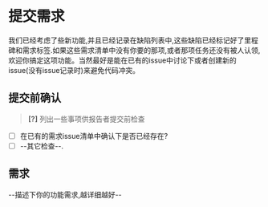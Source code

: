# 提交需求

我们已经考虑了些新功能,并且已经记录在缺陷列表中,这些缺陷已经标记好了里程碑和需求标签.如果这些需求清单中没有你要的那项,或者那项任务还没有被人认领, 欢迎你搞定这项功能。当然最好是能在已有的issue中讨论下或者创建新的issue(没有issue记录时)来避免代码冲突。

## 提交前确认

> **[?]** 列出一些事项供报告者提交前检查

- [ ] 在已有的需求issue清单中确认下是否已经存在?
- [ ] --其它检查--.

## 需求

--描述下你的功能需求,越详细越好--
